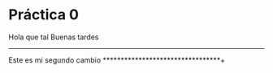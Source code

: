  # Práctica 0

Hola que tal
Buenas tardes

**********************************
Este es mi segundo cambio
*********************************+
